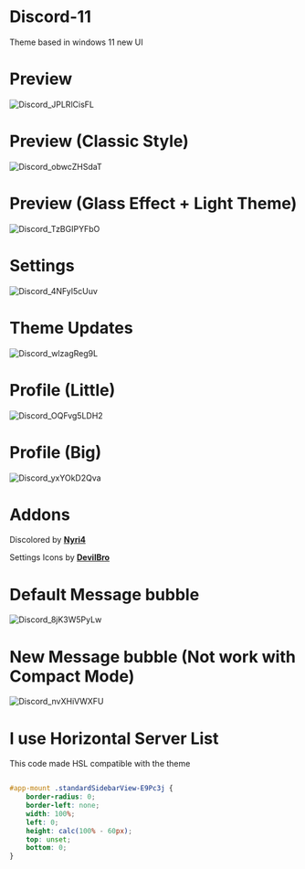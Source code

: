 # Discord-11
Theme based in windows 11 new UI

# Preview
![Discord_JPLRlCisFL](https://user-images.githubusercontent.com/79029257/160949149-61a1a76e-8b2b-40c0-b133-bf7d636b81a0.png)

# Preview (Classic Style)
![Discord_obwcZHSdaT](https://user-images.githubusercontent.com/79029257/158279303-78d8b03d-ff5f-49ff-aff7-8c75842dfc80.png)

# Preview (Glass Effect + Light Theme)
![Discord_TzBGIPYFbO](https://user-images.githubusercontent.com/79029257/160949219-ecd6c5a1-0f18-4110-87cd-b94c7816af90.png)

# Settings
![Discord_4NFyl5cUuv](https://user-images.githubusercontent.com/79029257/160949228-6651beb0-e1b9-4393-8328-5f21f7b1c136.png)

# Theme Updates
![Discord_wlzagReg9L](https://user-images.githubusercontent.com/79029257/160950006-cd999f2f-ec9f-4a46-9e15-5c5d766d15bb.png)

# Profile (Little)
![Discord_OQFvg5LDH2](https://user-images.githubusercontent.com/79029257/160949252-ddb250b0-3a0c-4660-83f2-2cb676ebf1d9.png)

# Profile (Big)
![Discord_yxYOkD2Qva](https://user-images.githubusercontent.com/79029257/160949269-3d847d86-928a-4198-b474-3a17262a23a9.png)

# Addons
Discolored by **[Nyri4](https://github.com/NYRI4/Discolored)**

Settings Icons by **[DevilBro](https://github.com/mwittrien/BetterDiscordAddons/blob/master/Themes/_res/SettingsIcons.css)**

# Default Message bubble
![Discord_8jK3W5PyLw](https://user-images.githubusercontent.com/79029257/157095586-50f0995e-9878-40f2-964f-6e1864313f0e.png)

# New Message bubble (Not work with Compact Mode)
![Discord_nvXHiVWXFU](https://user-images.githubusercontent.com/79029257/157095553-661735a0-69a1-48b4-adf7-451cea592abc.png)

# I use Horizontal Server List
This code made HSL compatible with the theme
```css

#app-mount .standardSidebarView-E9Pc3j {
    border-radius: 0;
    border-left: none;
    width: 100%;
    left: 0;
    height: calc(100% - 60px);
    top: unset;
    bottom: 0;
}
```
